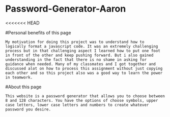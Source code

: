 # Password-Generator-Aaron
<<<<<<< HEAD

#Personal benefits of this page

    My motivation for doing this project was to understand how to logically format a javascript code. It was an extremely challenging process but in that challenging aspect I learned how to put one foot in front of the other and keep pushing forward. But i also gained understanding in the fact that there is no shame in asking for guidance when needed. Many of my classmates and I got together and discussed alot on how to process this assignment without just copying each other and so this project also was a good way to learn the power in teamwork.


#About this page

    This website is a password generator that allows you to choose between 8 and 128 characters. You have the options of choose symbols, upper case letters, lower case letters and numbers to create whatever password you desire.
